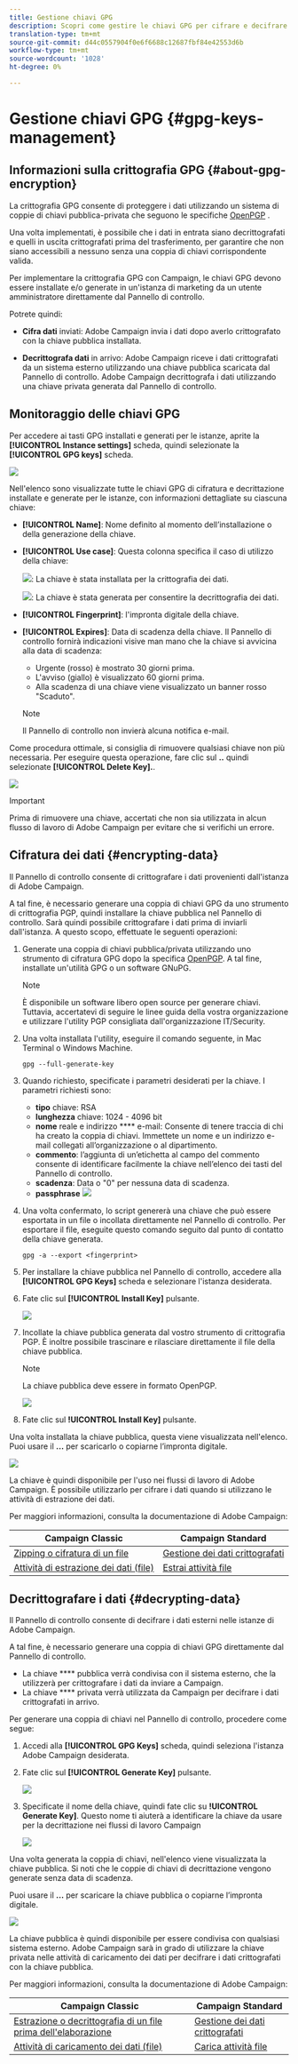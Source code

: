 ```yaml
---
title: Gestione chiavi GPG
description: Scopri come gestire le chiavi GPG per cifrare e decifrare i dati in Adobe Campaign.
translation-type: tm+mt
source-git-commit: d44c0557904f0e6f6688c12687fbf84e42553d6b
workflow-type: tm+mt
source-wordcount: '1028'
ht-degree: 0%

---
```



# Gestione chiavi GPG {#gpg-keys-management}

## Informazioni sulla crittografia GPG {#about-gpg-encryption}

La crittografia GPG consente di proteggere i dati utilizzando un sistema di coppie di chiavi pubblica-privata che seguono le specifiche [OpenPGP](https://www.openpgp.org/about/standard/) .

Una volta implementati, è possibile che i dati in entrata siano decrittografati e quelli in uscita crittografati prima del trasferimento, per garantire che non siano accessibili a nessuno senza una coppia di chiavi corrispondente valida.

Per implementare la crittografia GPG con Campaign, le chiavi GPG devono essere installate e/o generate in un&#39;istanza di marketing da un utente amministratore direttamente dal Pannello di controllo.

Potrete quindi:

* **Cifra dati** inviati: Adobe Campaign invia i dati dopo averlo crittografato con la chiave pubblica installata.

* **Decrittografa dati** in arrivo: Adobe Campaign riceve i dati crittografati da un sistema esterno utilizzando una chiave pubblica scaricata dal Pannello di controllo. Adobe Campaign decrittografa i dati utilizzando una chiave privata generata dal Pannello di controllo.

## Monitoraggio delle chiavi GPG

Per accedere ai tasti GPG installati e generati per le istanze, aprite la **[!UICONTROL Instance settings]** scheda, quindi selezionate la **[!UICONTROL GPG keys]** scheda.

![](assets/gpg_list.png)

Nell&#39;elenco sono visualizzate tutte le chiavi GPG di cifratura e decrittazione installate e generate per le istanze, con informazioni dettagliate su ciascuna chiave:

* **[!UICONTROL Name]**: Nome definito al momento dell’installazione o della generazione della chiave.
* **[!UICONTROL Use case]**: Questa colonna specifica il caso di utilizzo della chiave:

   ![](assets/gpg_icon_encrypt.png): La chiave è stata installata per la crittografia dei dati.

   ![](assets/gpg_icon_decrypt.png): La chiave è stata generata per consentire la decrittografia dei dati.

* **[!UICONTROL Fingerprint]**: l&#39;impronta digitale della chiave.
* **[!UICONTROL Expires]**: Data di scadenza della chiave. Il Pannello di controllo fornirà indicazioni visive man mano che la chiave si avvicina alla data di scadenza:

   * Urgente (rosso) è mostrato 30 giorni prima.
   * L&#39;avviso (giallo) è visualizzato 60 giorni prima.
   * Alla scadenza di una chiave viene visualizzato un banner rosso &quot;Scaduto&quot;.
   >[!NOTE]
   >
   >Il Pannello di controllo non invierà alcuna notifica e-mail.

Come procedura ottimale, si consiglia di rimuovere qualsiasi chiave non più necessaria. Per eseguire questa operazione, fare clic sul **..** quindi selezionate **[!UICONTROL Delete Key].**.

![](assets/gpg_delete.png)

>[!IMPORTANT]
>
>Prima di rimuovere una chiave, accertati che non sia utilizzata in alcun flusso di lavoro di Adobe Campaign per evitare che si verifichi un errore.

## Cifratura dei dati {#encrypting-data}

Il Pannello di controllo consente di crittografare i dati provenienti dall&#39;istanza di Adobe Campaign.

A tal fine, è necessario generare una coppia di chiavi GPG da uno strumento di crittografia PGP, quindi installare la chiave pubblica nel Pannello di controllo. Sarà quindi possibile crittografare i dati prima di inviarli dall&#39;istanza. A questo scopo, effettuate le seguenti operazioni:

1. Generate una coppia di chiavi pubblica/privata utilizzando uno strumento di cifratura GPG dopo la specifica [OpenPGP](https://www.openpgp.org/about/standard/). A tal fine, installate un&#39;utilità GPG o un software GNuPG.

   >[!NOTE]
   >
   >È disponibile un software libero open source per generare chiavi. Tuttavia, accertatevi di seguire le linee guida della vostra organizzazione e utilizzare l&#39;utility PGP consigliata dall&#39;organizzazione IT/Security.

1. Una volta installata l&#39;utility, eseguire il comando seguente, in Mac Terminal o Windows Machine.

   `gpg --full-generate-key`

1. Quando richiesto, specificate i parametri desiderati per la chiave. I parametri richiesti sono:

   * **tipo** chiave: RSA
   * **lunghezza** chiave: 1024 - 4096 bit
   * **nome** reale e indirizzo **** e-mail: Consente di tenere traccia di chi ha creato la coppia di chiavi. Immettete un nome e un indirizzo e-mail collegati all’organizzazione o al dipartimento.
   * **commento**: l’aggiunta di un’etichetta al campo del commento consente di identificare facilmente la chiave nell’elenco dei tasti del Pannello di controllo.
   * **scadenza**: Data o &quot;0&quot; per nessuna data di scadenza.
   * **passphrase**
   ![](assets/gpg_command.png)

1. Una volta confermato, lo script genererà una chiave che può essere esportata in un file o incollata direttamente nel Pannello di controllo. Per esportare il file, eseguite questo comando seguito dal punto di contatto della chiave generata.

   `gpg -a --export <fingerprint>`

1. Per installare la chiave pubblica nel Pannello di controllo, accedere alla **[!UICONTROL GPG Keys]** scheda e selezionare l&#39;istanza desiderata.

1. Fate clic sul **[!UICONTROL Install Key]** pulsante.

   ![](assets/gpg_install_button.png)

1. Incollate la chiave pubblica generata dal vostro strumento di crittografia PGP. È inoltre possibile trascinare e rilasciare direttamente il file della chiave pubblica.

   >[!NOTE]
   >
   >La chiave pubblica deve essere in formato OpenPGP.

   ![](assets/gpg_install_paste.png)

1. Fate clic sul **!UICONTROL Install Key]** pulsante.

Una volta installata la chiave pubblica, questa viene visualizzata nell&#39;elenco. Puoi usare il **...** per scaricarlo o copiarne l’impronta digitale.

![](assets/gpg_install_download.png)

La chiave è quindi disponibile per l&#39;uso nei flussi di lavoro di Adobe Campaign. È possibile utilizzarlo per cifrare i dati quando si utilizzano le attività di estrazione dei dati.

Per maggiori informazioni, consulta la documentazione di Adobe Campaign:

| Campaign Classic | Campaign Standard |
---------|----------
| [Zipping o cifratura di un file](https://docs.adobe.com/content/help/en/campaign-classic/using/automating-with-workflows/general-operation/how-to-use-workflow-data.html#zipping-or-encrypting-a-file) | [Gestione dei dati crittografati](https://docs.adobe.com/content/help/en/campaign-standard/using/managing-processes-and-data/workflow-general-operation/importing-data.html#managing-encrypted-data) |
| [Attività di estrazione dei dati (file)](https://docs.adobe.com/content/help/en/campaign-classic/using/automating-with-workflows/action-activities/extraction--file-.html) | [Estrai attività file](https://docs.adobe.com/content/help/en/campaign-standard/using/managing-processes-and-data/data-management-activities/extract-file.html) |

## Decrittografare i dati {#decrypting-data}

Il Pannello di controllo consente di decifrare i dati esterni nelle istanze di Adobe Campaign.

A tal fine, è necessario generare una coppia di chiavi GPG direttamente dal Pannello di controllo.

* La chiave **** pubblica verrà condivisa con il sistema esterno, che la utilizzerà per crittografare i dati da inviare a Campaign.
* La chiave **** privata verrà utilizzata da Campaign per decifrare i dati crittografati in arrivo.

Per generare una coppia di chiavi nel Pannello di controllo, procedere come segue:

1. Accedi alla **[!UICONTROL GPG Keys]** scheda, quindi seleziona l&#39;istanza Adobe Campaign desiderata.

1. Fate clic sul **[!UICONTROL Generate Key]** pulsante.

   ![](assets/gpg_generate.png)

1. Specificate il nome della chiave, quindi fate clic su **!UICONTROL Generate Key]**. Questo nome ti aiuterà a identificare la chiave da usare per la decrittazione nei flussi di lavoro Campaign

   ![](assets/gpg_generate_name.png)

Una volta generata la coppia di chiavi, nell&#39;elenco viene visualizzata la chiave pubblica. Si noti che le coppie di chiavi di decrittazione vengono generate senza data di scadenza.

Puoi usare il **...** per scaricare la chiave pubblica o copiarne l’impronta digitale.

![](assets/gpg_generate_list.png)

La chiave pubblica è quindi disponibile per essere condivisa con qualsiasi sistema esterno. Adobe Campaign sarà in grado di utilizzare la chiave privata nelle attività di caricamento dei dati per decifrare i dati crittografati con la chiave pubblica.

Per maggiori informazioni, consulta la documentazione di Adobe Campaign:

| Campaign Classic | Campaign Standard |
---------|----------
| [Estrazione o decrittografia di un file prima dell&#39;elaborazione](https://docs.adobe.com/content/help/en/campaign-classic/using/automating-with-workflows/general-operation/importing-data.html#unzipping-or-decrypting-a-file-before-processing) | [Gestione dei dati crittografati](https://docs.adobe.com/content/help/en/campaign-standard/using/managing-processes-and-data/workflow-general-operation/importing-data.html#managing-encrypted-data) |
| [Attività di caricamento dei dati (file)](https://docs.adobe.com/content/help/en/campaign-classic/using/automating-with-workflows/action-activities/data-loading--file-.html) | [Carica attività file](https://docs.adobe.com/content/help/en/campaign-standard/using/managing-processes-and-data/data-management-activities/load-file.html) |
